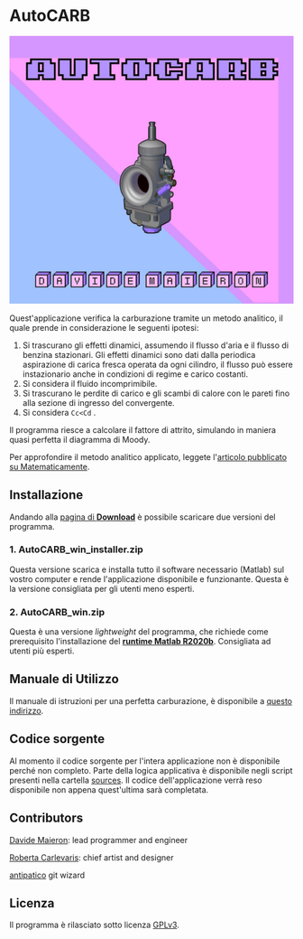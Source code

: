 # AutoCARB

![splash](splash.png)

Quest'applicazione verifica la carburazione tramite un metodo analitico, il quale prende in considerazione le seguenti ipotesi:
1. Si trascurano gli effetti dinamici, assumendo il flusso d'aria e il flusso di benzina stazionari.
Gli effetti dinamici sono dati dalla periodica aspirazione di carica fresca operata da ogni
cilindro, il flusso può essere instazionario anche in condizioni di regime e carico costanti.
2. Si considera il fluido incomprimibile.
3. Si trascurano le perdite di carico e gli scambi di calore con le pareti fino alla sezione di ingresso del convergente.
4. Si considera `Cc<Cd` .

Il programma riesce a calcolare il fattore di attrito, simulando in maniera quasi perfetta il diagramma di Moody.

Per approfondire il metodo analitico applicato, leggete l'[articolo pubblicato su Matematicamente](https://www.matematicamente.it/forum/viewtopic.php?f=38&t=211382).

## Installazione

Andando alla [pagina di **Download**](https://github.com/dogengineer/AutoCARB/releases/) è possibile scaricare due versioni del programma.

### 1. **AutoCARB_win_installer.zip**
Questa versione scarica e installa tutto il software necessario (Matlab) sul vostro computer e rende l'applicazione disponibile e funzionante. Questa è la versione consigliata per gli utenti meno esperti.

### 2. **AutoCARB_win.zip**
Questa è una versione _lightweight_ del programma, che richiede come prerequisito l'installazione del [**runtime Matlab R2020b**](https://it.mathworks.com/products/compiler/matlab-runtime.html). Consigliata ad utenti più esperti.


## Manuale di Utilizzo

Il manuale di istruzioni per una perfetta carburazione, è disponibile a [questo indirizzo](https://github.com/dogengineer/AutoCARB/blob/main/Manuale.pdf).

## Codice sorgente

Al momento il codice sorgente per l'intera applicazione non è disponibile perché non completo.
Parte della logica applicativa è disponibile negli script presenti nella cartella
[sources](sources).
Il codice dell'applicazione verrà reso disponibile non appena quest'ultima sarà completata.

## Contributors

[Davide Maieron](https://www.linkedin.com/in/davide-maieron-3757851bb/): lead programmer and engineer

[Roberta Carlevaris](https://www.instagram.com/robzilla.tattoo/): chief artist and designer

[antipatico](https://github.com/antipatico) git wizard

## Licenza

Il programma è rilasciato sotto licenza [GPLv3](LICENSE).
